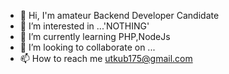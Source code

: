 - 👋 Hi, I'm amateur Backend Developer Candidate
- 👀 I’m interested in ...'NOTHING'
- 🌱 I’m currently learning PHP,NodeJs
- 💞️ I’m looking to collaborate on ...
- 📫 How to reach me utkub175@gmail.com

<!---
utkuulu/utkuulu is a ✨ special ✨ repository because its `README.md` (this file) appears on your GitHub profile.
You can click the Preview link to take a look at your changes.
--->
